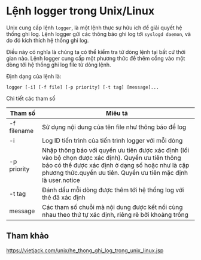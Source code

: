 # Lệnh logger trong Unix/Linux

Unix cung cấp lệnh `logger`, là một lệnh thực sự hữu ích để giải quyết hệ thống ghi log. Lệnh logger gửi các thông báo ghi log tới `syslogd daemon`, và do đó kích thích hệ thống ghi log.

Điều này có nghĩa là chúng ta có thể kiểm tra từ dòng lệnh tại bất cứ thời gian nào. Lệnh logger cung cấp một phương thức để thêm cổng vào một dòng tới hệ thống ghi log file từ dòng lệnh.

Định dạng của lệnh là:

```
logger [-i] [-f file] [-p priority] [-t tag] [message]...
```

Chi tiết các tham số

| Tham số | Miêu tả |
|---------|---------|
| -f filename | Sử dụng nội dung của tên file như thông báo để log |
| -i | Log ID tiến trình của tiến trình logger với mỗi dòng |
| -p priority | Nhập thông báo với quyền ưu tiên được xác định (lối vào bộ chọn được xác định). Quyền ưu tiên thông báo có thể được xác định ở dạng số hoặc như là cặp phương thức.quyền ưu tiên. Quyền ưu tiên mặc định là user.notice |
| -t tag | Đánh dấu mỗi dòng được thêm tới hệ thống log với thẻ đã xác định |
| message | Các tham số chuỗi mà nội dung được kết nối cùng nhau theo thứ tự xác định, riêng rẽ bởi khoảng trống |

## Tham khảo 

https://vietjack.com/unix/he_thong_ghi_log_trong_unix_linux.jsp